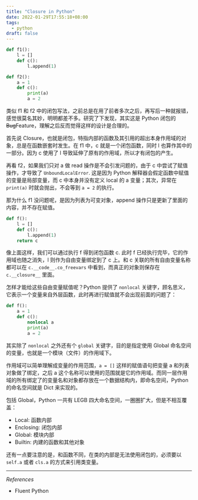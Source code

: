 ```yaml
---
title: "Closure in Python"
date: 2022-01-29T17:55:18+08:00
tags:
  - python
draft: false
---
```


```python
def f1():
    l = []
    def c():
        l.append(1)

def f2():
    a = 1
    def c():
        print(a)
        a = 2
```

类似 f1 和 f2 中的闭包写法，之前总是在用了前者多次之后，再写后一种就报错，感觉很莫名其妙，明明都差不多。研究了下发现，其实这是 Python 闭包的 ~~Bug~~Feature，理解之后反而觉得这样的设计是合理的。

首先说 Closure，也就是闭包，特指内部的函数及其引用的超出本身作用域的对象，总是在函数嵌套时发生。在 f1 中，c 就是一个闭包函数，同时 l 也算作其中的一部分。因为 c 使用了 l 导致延伸了原有的作用域，所以才有闭包的产生。

再看 f2，如果我们只对 a 做 read 操作是不会引发问题的，由于 c 中尝试了赋值操作，才导致了 `UnboundLocalError`. 这是因为 Python 解释器会假定函数中赋值的变量是局部变量，而 c 中本身并没有定义 local 的 a 变量；其次，异常在 `print(a)` 时就会抛出，不会等到 `a = 2` 的执行。

那为什么 f1 没问题呢，是因为列表为可变对象，append 操作只是更新了里面的内容，并不存在赋值。

```python
def f():
    l = []
    def c():
        l.append(1)
    return c
```

像上面这样，我们可以通过执行 f 得到闭包函数 c. 此时 f 已经执行完毕，它的作用域也随之消失，l 则作为自由变量绑定到了 c 上。和 c 关联的所有自由变量名称都可以在 `c.__code__.co_freevars` 中看到，而真正的对象则保存在 `c.__closure__` 里面。

怎样才能给这些自由变量赋值呢？Python 提供了 `nonlocal` 关键字，顾名思义，它表示一个变量来自外层函数，此时再进行赋值就不会出现前面的问题了：

```python
def f():
    a = 1
    def c():
        nonlocal a
        print(a)
        a = 2
```

其实除了 `nonlocal` 之外还有个 `global` 关键字，目的是指定使用 Global 命名空间的变量，也就是一个模块（文件）的作用域下。

作用域可以简单理解成变量的作用范围，`a = []` 这样的赋值语句把变量 a 和列表对象做了绑定，之后 a 这个名称可以使用的范围就是它的作用域。而同一层作用域的所有绑定了的变量名和对象都存放在一个数据结构内，即命名空间，Python 的命名空间就是 Dict 来实现的。

包括 Global，Python 一共有 LEGB 四大命名空间，一圈圈扩大，但是不相互覆盖：

- Local: 函数内部
- Enclosing: 闭包内部
- Global: 模块内部
- Builtin: 内建的函数和其他对象

还有一点要注意的是，和函数不同，在类的内部是无法使用闭包的，必须要以 `self.a` 或者 `cls.a` 的方式来引用类变量。

---

*References*

- Fluent Python
